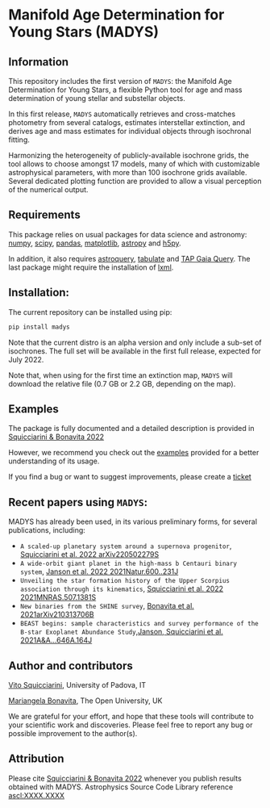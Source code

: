
Manifold Age Determination for Young Stars (MADYS) 
==========

Information
-----------
This repository includes the first version of `MADYS`: the Manifold Age Determination for Young Stars, a flexible Python tool for age and mass determination of young stellar and substellar objects. 

In this first release, `MADYS` automatically retrieves and cross-matches photometry from several catalogs, estimates interstellar extinction, and derives age and mass estimates for individual objects through isochronal fitting.

Harmonizing the heterogeneity of publicly-available isochrone grids, the tool allows to choose amongst 17 models, many of which with customizable astrophysical parameters, with more than 100 isochrone grids available. Several dedicated plotting function are provided to allow a visual perception of the numerical output.

Requirements
------------

This package relies on usual packages for data science and astronomy: [numpy](https://numpy.org/), [scipy](https://www.scipy.org/), [pandas](https://pandas.pydata.org/), [matplotlib](https://matplotlib.org/), [astropy](https://www.astropy.org/) and [h5py](https://www.h5py.org/).

In addition, it also requires [astroquery](https://github.com/astropy/astroquery/), [tabulate](https://pypi.org/project/tabulate/) and [TAP Gaia Query](https://github.com/mfouesneau/tap). The last package might require the installation of [lxml](https://lxml.de/).

Installation:
------------

The current repository can be installed using pip:

```sh
pip install madys
```
Note that the current distro is an alpha version and only include a sub-set of isochrones.
The full set will be available in the first full release, expected for July 2022.

Note that, when using for the first time an extinction map, `MADYS` will download the relative file (0.7 GB or 2.2 GB, depending on the map).


Examples
--------

The package is fully documented and a detailed description is provided in [Squicciarini & Bonavita 2022]()

However, we recommend you check out the [examples]() provided for a better understanding of its usage.

If you find a bug or want to suggest improvements, please create a [ticket](https://github.com/vsquicciarini/madys/issues)


Recent papers using `MADYS`:
-----------------------

MADYS has already been used, in its various preliminary forms, for several publications, including: 

* `A scaled-up planetary system around a supernova progenitor`, [Squicciarini et al. 2022 arXiv220502279S](https://ui.adsabs.harvard.edu/abs/2022arXiv220502279S/abstract)
* `A wide-orbit giant planet in the high-mass b Centauri binary system`, [Janson et al. 2022 2021Natur.600..231J](https://ui.adsabs.harvard.edu/abs/2021Natur.600..231J/abstract)
* `Unveiling the star formation history of the Upper Scorpius association through its kinematics`, [Squicciarini et al. 2022 2021MNRAS.507.1381S](https://ui.adsabs.harvard.edu/abs/2021MNRAS.507.1381S/abstract)
* `New binaries from the SHINE survey`, [Bonavita et al. 2021arXiv210313706B](https://ui.adsabs.harvard.edu/abs/2021arXiv210313706B/abstract)
* `BEAST begins: sample characteristics and survey performance of the B-star Exoplanet Abundance Study`,[Janson, Squicciarini et al. 2021A&A...646A.164J](https://ui.adsabs.harvard.edu/abs/2021A%26A...646A.164J/abstract)

Author and contributors
-----------------------
[Vito Squicciarini](https://orcid.org/0000-0002-3122-6809), University of Padova, IT

[Mariangela Bonavita](https://orcid.org/0000-0002-7520-8389), The Open University, UK

We are grateful for your effort, and hope that these tools will contribute to your scientific work and discoveries. Please feel free to report any bug or possible improvement to the author(s).

Attribution
-----------------------
Please cite [Squicciarini & Bonavita 2022]() whenever you publish results obtained with MADYS.
Astrophysics Source Code Library reference [ascl:XXXX.XXXX]()

